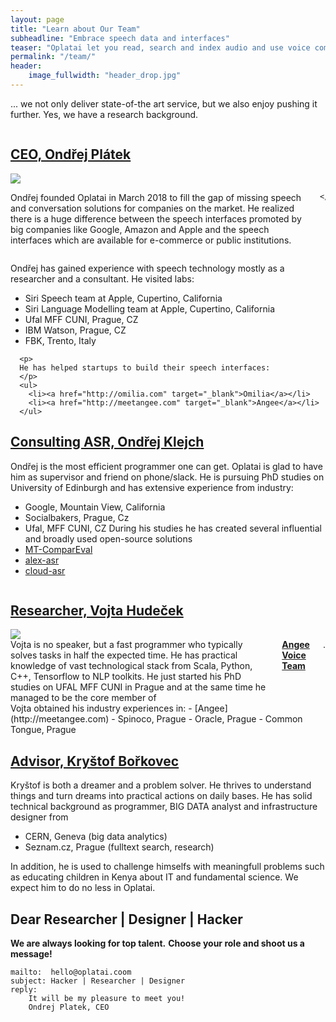 ```yaml
---
layout: page
title: "Learn about Our Team"
subheadline: "Embrace speech data and interfaces"
teaser: "Oplatai let you read, search and index audio and use voice commands to control your system."
permalink: "/team/"
header:
    image_fullwidth: "header_drop.jpg"
---
```

... we not only deliver state-of-the art service, but we also enjoy pushing it further. Yes, we have a research background.

<div class="show-for-large-up">
  <div class="row">
      <div class="small-12 columns">
          <h2><a href="https://www.linkedin.com/in/ondrejplatek/" target="_blank">CEO, Ondřej Plátek</a></h2>
      </div><!-- /.small-12.columns -->
  </div> <!-- end row-->
  <div class="row">
    <div class="large-4 columns">
        <img src="{{ site.urlimg }}/oplatek_round.jpg">
    </div>
    <div class="large-8 columns">
      <p>
      Ondřej founded Oplatai in March 2018 to fill the gap of missing speech and conversation solutions for companies on the market.
      He realized there is a huge difference between the speech interfaces promoted by big companies like Google, Amazon and Apple
      and the speech interfaces which are available for e-commerce or public institutions.
      </p>

    </div>
  </div> <!-- end row-->
  <div class="row">
      <p>
      Ondřej has gained experience with speech technology mostly as a researcher and a consultant.
      He visited labs:
      </p>
      <ul>
      <li>Siri Speech team at Apple, Cupertino, California</li>
      <li>Siri Language Modelling team at Apple, Cupertino, California</li>
      <li>Ufal MFF CUNI, Prague, CZ</li>
      <li>IBM Watson, Prague, CZ</li>
      <li> FBK, Trento, Italy</li>
      </ul>

      <p>
      He has helped startups to build their speech interfaces:
      </p>
      <ul>
        <li><a href="http://omilia.com" target="_blank">Omilia</a></li>
        <li><a href="http://meetangee.com" target="_blank">Angee</a></li>
      </ul>
  </div> <!-- end row-->
</div><!-- /.show-for-large-up -->



## [Consulting ASR, Ondřej Klejch](https://www.linkedin.com/in/ondrejklejch/)
Ondřej is the most efficient programmer one can get. Oplatai is glad to have him as supervisor and friend on phone/slack.
He is pursuing PhD studies on University of Edinburgh and has extensive experience from industry:
- Google, Mountain View, California
- Socialbakers, Prague, Cz
- Ufal, MFF CUNI, CZ
During his studies he has created several influential and broadly used open-source solutions
- [MT-ComparEval](https://github.com/choko/MT-ComparEval)
- [alex-asr](https://github.com/UFAL-DSG/alex-asr)
- [cloud-asr](https://github.com/UFAL-DSG/cloud-asr)


<div class="show-for-large-up">
  <div class="row">
      <div class="small-12 columns">
          <h2><a href="https://www.linkedin.com/in/vhudecek/" target="_blank">Researcher, Vojta Hudeček</a></h2>
      </div><!-- /.small-12.columns -->
  </div> <!-- end row-->
  <div class="row">
    <div class="large-4 columns">
        <img src="{{ site.urlimg }}/vojta_round.jpg">
    </div>
    <div class="large-8 columns">
Vojta is no speaker, but a fast programmer who typically solves tasks in half the expected time.
He has practical knowledge of vast technological stack from Scala, Python, C++, Tensorflow to NLP toolkits.
He just started his PhD studies on UFAL MFF CUNI in Prague and at the same time he managed to be the core member of <strong><a href="http://meetangee.com">Angee Voice Team</a></strong>.
    </div>
  </div><!--end row-->
</div>
Vojta obtained his industry experiences in:
- [Angee](http://meetangee.com)
- Spinoco, Prague
- Oracle, Prague
- Common Tongue, Prague

## [Advisor, Kryštof Bořkovec](/team#advisor-kryštof-bořkovec)
Kryštof is both a dreamer and a problem solver.
He thrives to understand things and turn dreams into practical actions on daily bases.
He has solid technical background as programmer, BIG DATA analyst and infrastructure designer from
- CERN, Geneva (big data analytics)
- Seznam.cz, Prague (fulltext search, research)

In addition, he is used to challenge himselfs with meaningfull problems such as educating children in Kenya about IT and fundamental science.
We expect him to do no less in Oplatai.

## Dear Researcher | Designer | Hacker


**We are always looking for top talent.**
**Choose your role and shoot us a message!**

    mailto:  hello@oplatai.coom
    subject: Hacker | Researcher | Designer
    reply:
        It will be my pleasure to meet you!
        Ondrej Platek, CEO
